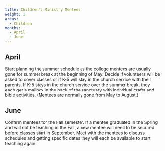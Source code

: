 ```yaml
---
title: Children's Ministry Mentees
weight: 1
areas:
  - Children
months: 
  - April
  - June
---
```


## April

Start planning the summer schedule as the college mentees are usually gone for summer break at the beginning of May.  Decide if volunteers will be asked to cover classes or if K-5 will stay in the church service with their parents.  If K-5 stays in the church service over the summer break, they each get a mailbox in the back of the sanctuary with individual crafts and bible activities.  (Mentees are normally gone from May to August.)

## June

Confirm mentees for the Fall semester.  If a mentee graduated in the Spring and will not be teaching in the Fall, a new mentee will need to be secured before classes start in September.  Meet with the mentees to discuss schedules and getting specific dates they will each be available to start teaching again.

